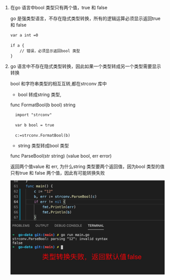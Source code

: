 1. 在go 语言中bool 类型只有两个值，true 和 false

   go 是强类型语言，不存在隐式类型转换，所有的逻辑运算必须显示返回true 和 false

       var a int =0

       if a {
           // 错误，必须显示返回bool 类型
       }
    
2. go 语言中不存在隐式类型转换，因此如果一个类型转成另一个类型需要显示转换

   bool 和字符串类型的相互互转,都在strconv 库中

   + bool 转成string 类型,
   
   func FormatBool(b bool) string

         import "strconv"

         var b bool = true

         c:=strconv.FormatBool(b)
    

    + string 类型转成bool 类型

    func ParseBool(str string) (value bool, err error)

    返回两个值value 和 err, 为什么string 类型要两个返回值，因为bool 类型的值只有true 和 false 两个值，因此有可能转换失败

    ![avatar](../../assets/convertFail.jpg)